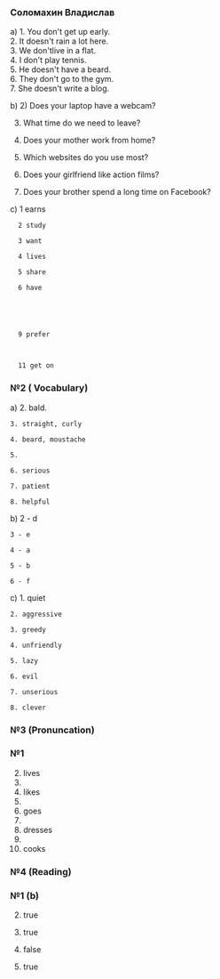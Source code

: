 ### Соломахин Владислав

a) 1. You don't get up early.  
   2. It doesn't rain a lot here.  
   3. We don'tlive in a flat.  
   4. I don't play tennis.  
   5. He doesn't have a beard.  
   6. They don't go to the gym.  
   7. She doesn't write a blog.  
  
b) 2) Does your laptop have a webcam?
  
   3) What time do we need to leave?
     
   4) Does your mother work from home?
     
   5)  Which websites do you use most?
     
   6) Does your girlfriend like action films?
     
   7)  Does your brother spend a long time on Facebook?


  c)  1 earns
  
      2 study
      
      3 want
      
      4 lives
      
      5 share 
      
      6 have
      
      
      
      
      
      9 prefer
      
      
      
      11 get on
      
      
 ### №2 ( Vocabulary)

 a) 2. bald. 
 
    3. straight, curly
    
    4. beard, moustache
    
    5. 
    
    6. serious
    
    7. patient
    
    8. helpful


 b) 2 - d
 
    3 - e
    
    4 - a
    
    5 - b
    
    6 - f

 
 c) 1. quiet
 
    2. aggressive
    
    3. greedy
    
    4. unfriendly
    
    5. lazy
    
    6. evil 
    
    7. unserious
    
    8. clever


   ### №3 (Pronuncation)
### №1
   2) lives
   3) 
   4) likes
   5) 
   6) goes
   7) 
   8) dresses
   9) 
   10) cooks

### №4 (Reading)
### №1 (b) 
2) true
   
4) true
   
6) false
   
8) true
 

 
